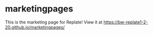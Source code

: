 # marketingpages
This is the marketing page for Replate!
View it at https://bw-replate1-2-20.github.io/marketingpages/
